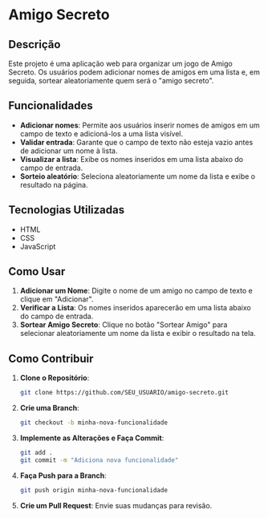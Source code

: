 # Amigo Secreto

## Descrição
Este projeto é uma aplicação web para organizar um jogo de Amigo Secreto. Os usuários podem adicionar nomes de amigos em uma lista e, em seguida, sortear aleatoriamente quem será o "amigo secreto".

## Funcionalidades
- **Adicionar nomes**: Permite aos usuários inserir nomes de amigos em um campo de texto e adicioná-los a uma lista visível.
- **Validar entrada**: Garante que o campo de texto não esteja vazio antes de adicionar um nome à lista.
- **Visualizar a lista**: Exibe os nomes inseridos em uma lista abaixo do campo de entrada.
- **Sorteio aleatório**: Seleciona aleatoriamente um nome da lista e exibe o resultado na página.

## Tecnologias Utilizadas
- HTML
- CSS
- JavaScript

## Como Usar
1. **Adicionar um Nome**: Digite o nome de um amigo no campo de texto e clique em "Adicionar".
2. **Verificar a Lista**: Os nomes inseridos aparecerão em uma lista abaixo do campo de entrada.
3. **Sortear Amigo Secreto**: Clique no botão "Sortear Amigo" para selecionar aleatoriamente um nome da lista e exibir o resultado na tela.

## Como Contribuir
1. **Clone o Repositório**:
    ```bash
    git clone https://github.com/SEU_USUARIO/amigo-secreto.git
    ```
2. **Crie uma Branch**:
    ```bash
    git checkout -b minha-nova-funcionalidade
    ```
3. **Implemente as Alterações e Faça Commit**:
    ```bash
    git add .
    git commit -m "Adiciona nova funcionalidade"
    ```
4. **Faça Push para a Branch**:
    ```bash
    git push origin minha-nova-funcionalidade
    ```
5. **Crie um Pull Request**: Envie suas mudanças para revisão.
